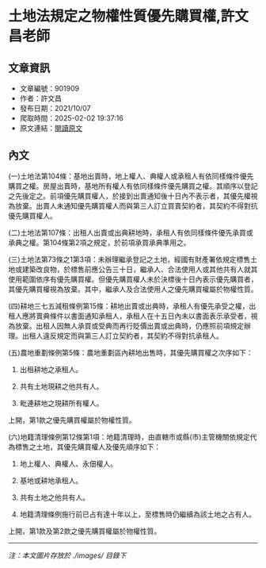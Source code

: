 # 土地法規定之物權性質優先購買權,許文昌老師

## 文章資訊
- 文章編號：901909
- 作者：許文昌
- 發布日期：2021/10/07
- 爬取時間：2025-02-02 19:37:16
- 原文連結：[閱讀原文](https://real-estate.get.com.tw/Columns/detail.aspx?no=901909)

## 內文
(一)土地法第104條：基地出賣時，地上權人、典權人或承租人有依同樣條件優先購買之權。房屋出賣時，基地所有權人有依同樣條件優先購買之權。其順序以登記之先後定之。前項優先購買權人，於接到出賣通知後十日內不表示者，其優先權視為放棄。出賣人未通知優先購買權人而與第三人訂立買賣契約者，其契約不得對抗優先購買權人。

(二)土地法第107條：出租人出賣或出典耕地時，承租人有依同樣條件優先承買或承典之權。第104條第2項之規定，於前項承買承典準用之。

(三)土地法第73條之1第3項：未辦理繼承登記之土地，經國有財產署依規定標售土地或建築改良物，於標售前應公告三十日，繼承人、合法使用人或其他共有人就其使用範圍依序有優先購買權。但優先購買權人未於決標後十日內表示優先購買者，其優先購買權視為放棄。其中，繼承人及合法使用人之優先購買權屬於物權性質。

(四)耕地三七五減租條例第15條：耕地出賣或出典時，承租人有優先承受之權，出租人應將賣典條件以書面通知承租人，承租人在十五日內未以書面表示承受者，視為放棄。出租人因無人承買或受典而再行貶價出賣或出典時，仍應照前項規定辦理。出租人違反規定而與第三人訂立契約者，其契約不得對抗承租人。

(五)農地重劃條例第5條：農地重劃區內耕地出售時，其優先購買權之次序如下：

1. 出租耕地之承租人。

2. 共有土地現耕之他共有人。

3. 毗連耕地之現耕所有權人。

上開，第1款之優先購買權屬於物權性質。

(六)地籍清理條例第12條第1項：地籍清理時，由直轄市或縣(市)主管機關依規定代為標售之土地，其優先購買權人及優先順序如下：

1. 地上權人、典權人、永佃權人。

2. 基地或耕地承租人。

3. 共有土地之他共有人。

4. 地籍清理條例施行前已占有達十年以上，至標售時仍繼續為該土地之占有人。

上開，第1款及第2款之優先購買權屬於物權性質。

---
*注：本文圖片存放於 ./images/ 目錄下*
